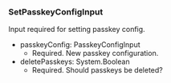 ### SetPasskeyConfigInput
Input required for setting passkey config.

- passkeyConfig: PasskeyConfigInput
  - Required. New passkey configuration.
- deletePasskeys: System.Boolean
  - Required. Should passkeys be deleted?

